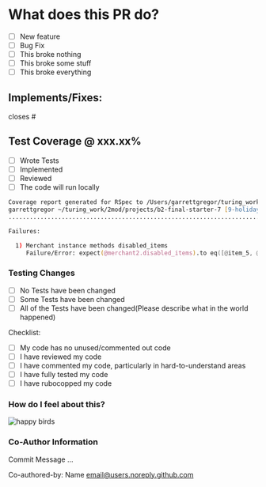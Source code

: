 
# What does this PR do?

- [ ] New feature
- [ ] Bug Fix
- [ ] This broke nothing
- [ ] This broke some stuff
- [ ] This broke everything

## Implements/Fixes:

closes #

## Test Coverage @ xxx.xx%

- [ ] Wrote Tests
- [ ] Implemented
- [ ] Reviewed
- [ ] The code will run locally

<!-- *Include Ran Test Coverage below...* -->

```zsh
Coverage report generated for RSpec to /Users/garrettgregor/turing_work/2mod/projects/b2-final-starter-7/coverage. 614 / 615 LOC (99.84%) covered.
garrettgregor ~/turing_work/2mod/projects/b2-final-starter-7 [9-holidays-api] $ ber
......................................................................................................................................F......

Failures:

  1) Merchant instance methods disabled_items
     Failure/Error: expect(@merchant2.disabled_items).to eq([@item_5, @item_6])
```

### Testing Changes

- [ ] No Tests have been changed
- [ ] Some Tests have been changed
- [ ] All of the Tests have been changed(Please describe what in the world happened)

Checklist:

- [ ] My code has no unused/commented out code
- [ ] I have reviewed my code
- [ ] I have commented my code, particularly in hard-to-understand areas
- [ ] I have fully tested my code
- [ ] I have rubocopped my code

### How do I feel about this?
<!-- It's working: -->
  <!--
  ![its_working_star_wars](https://user-images.githubusercontent.com/118634754/231820290-a1aa78b5-840a-49aa-9424-4929a96a8323.gif) -->
![happy birds](https://gifdb.com/images/high/happy-angry-birds-hatchlings-o3kroddmoac97wsc.gif)

### Co-Author Information
Commit Message ...

Co-authored-by: Name email@users.noreply.github.com